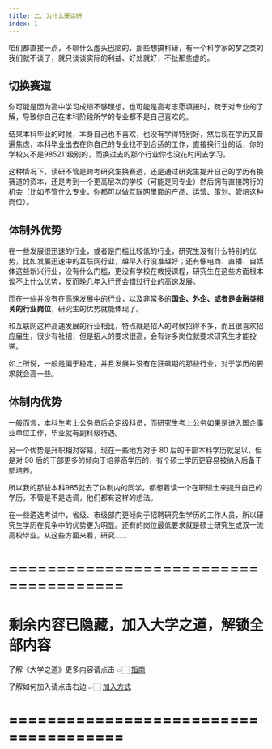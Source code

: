 ```yaml
---
title: 二、为什么要读研
index: 1
---
```


咱们都直接一点，不聊什么虚头巴脑的，那些想搞科研，有一个科学家的梦之类的我们就不谈了，就只谈谈实际的利益、好处就好，不扯那些虚的。

## 切换赛道

你可能是因为高中学习成绩不够理想，也可能是高考志愿填报时，疏于对专业的了解，导致你自己在本科阶段所学的专业都不是自己喜欢的。

结果本科毕业的时候，本身自己也不喜欢，也没有学得特别好，然后现在学历又普遍焦虑，本科毕业出去在你自己的专业找不到合适的工作，直接换行业的话，你的学校又不是985211级别的，而换过去的那个行业你也没花时间去学习。

这种情况下，读研不管是跨考研究生换赛道，还是通过研究生提升自己的学历有换赛道的资本，还是考到一个更高层次的学校（可能是同专业）然后拥有直接跨行的机会（比如不管什么专业，你都可以做互联网里面的产品、运营、策划、管培这种岗位）。

## 体制外优势

在一些发展很迅速的行业，或者是门槛比较低的行业，研究生没有什么特别的优势，比如发展迅速中的互联网行业，越早入行没准越好；还有像电商、直播、自媒体这些新兴行业，没有什么门槛，更没有学校在教授课程，研究生在这些方面根本谈不上什么优势，反而晚几年入行还会错过行业的高速发展。

而在一些并没有在高速发展中的行业，以及非常多的**国企、外企、或者是金融类相关的行业岗位**，研究生的优势就能体现了。

和互联网这种高速发展的行业相比，特点就是招人的时候招得不多，而且很喜欢招应届生，很少有社招，但是招人的要求很高，会有许多岗位就要求研究生才能投递。

如上所说，一般是偏于稳定，并且发展并没有在狂飙期的那些行业，对于学历的要求就会高一些。

## 体制内优势

一般而言，本科生考上公务员后会定级科员，而研究生考上公务如果是进入国企事业单位工作，毕业就有副科级待遇。

另一个优势是升职相对容易，现在一些地方对于 80 后的干部本科学历就足以，但是对 90 后的干部更多的倾向于培养高学历的，有个硕士学历更容易被纳入后备干部培养。

所以我的那些本科985就去了体制内的同学，都想着读一个在职硕士来提升自己的学历，不管是不是选调，他们都有这样的想法。

在一些遴选考试中，省级、市级部门更倾向于招聘研究生学历的工作人员，所以研究生学历在竞争中的优势更为明显。还有的岗位最低要求就是硕士研究生或双一流高校毕业。从这些方面来看，研究……

# ======================================

# 剩余内容已隐藏，加入大学之道，解锁全部内容

了解《大学之道》更多内容请点击 👉🏻 [指南](/pay/daxuezhidao)

了解如何加入请点击右边 👉🏻 [加入方式](/pay/jiaru)

# ======================================